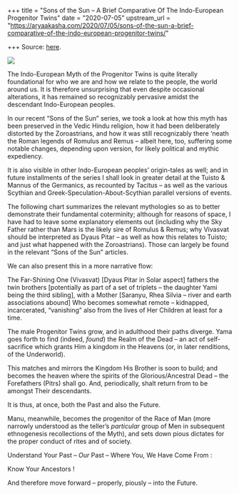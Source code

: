 +++
title = "Sons of the Sun – A Brief Comparative Of The Indo-European Progenitor Twins"
date = "2020-07-05"
upstream_url = "https://aryaakasha.com/2020/07/05/sons-of-the-sun-a-brief-comparative-of-the-indo-european-progenitor-twins/"

+++
Source: [here](https://aryaakasha.com/2020/07/05/sons-of-the-sun-a-brief-comparative-of-the-indo-european-progenitor-twins/).

![](https://aryaakasha.files.wordpress.com/2020/07/arya-akasha-progenitor-twins-image.png?w=1000)

The Indo-European Myth of the Progenitor Twins is quite literally
foundational for who we are and how we relate to the people, the world
around us. It is therefore unsurprising that even despite occasional
alterations, it has remained so recognizably pervasive amidst the
descendant Indo-European peoples.

In our recent “Sons of the Sun” series, we took a look at how this myth
has been preserved in the Vedic Hindu religion, how it had been
deliberately distorted by the Zoroastrians, and how it was still
recognizably there ‘neath the Roman legends of Romulus and Remus –
albeit here, too, suffering some notable changes, depending upon
version, for likely political and mythic expediency.

It is also visible in other Indo-European peoples’ origin-tales as well;
and in future installments of the series I shall look in greater detail
at the Tuisto & Mannus of the Germanics, as recounted by Tacitus – as
well as the various Scythian and Greek-Speculation-About-Scythian
parallel versions of events.

The following chart summarizes the relevant mythologies so as to better
demonstrate their fundamental coterminity; although for reasons of
space, I have had to leave some explanatory elements out (including why
the Sky Father rather than Mars is the likely sire of Romulus & Remus;
why Vivasvat should be interpreted as Dyaus Pitar – as well as how this
relates to Tuisto; and just what happened with the Zoroastrians). Those
can largely be found in the relevant “Sons of the Sun” articles.

We can also present this in a more narrative flow:

The Far-Shining One (Vivasvat) \[Dyaus Pitar in Solar aspect\] fathers
the twin brothers \[potentially as part of a set of triplets – the
daughter Yami being the third sibling\], with a Mother \[Saranyu, Rhea
Silvia – river and earth associations abound\] Who becomes somewhat
remote – kidnapped, incarcerated, “vanishing” also from the lives of Her
Children at least for a time.

The male Progenitor Twins grow, and in adulthood their paths diverge.
Yama goes forth to find (indeed, *found*) the Realm of the Dead – an act
of self-sacrifice which grants Him a kingdom in the Heavens (or, in
later renditions, of the Underworld).

This matches and mirrors the Kingdom His Brother is soon to build; and
becomes the heaven where the spirits of the Glorious/Ancestral Dead –
the Forefathers (Pitrs) shall go. And, periodically, shalt return from
to be amongst Their descendants.

It is thus, at once, both the Past and also the Future.

Manu, meanwhile, becomes the progenitor of the Race of Man (more
narrowly understood as the teller’s *particular* group of Men in
subsequent ethnogenesis recollections of the Myth), and sets down pious
dictates for the proper conduct of rites and of society.

Understand Your Past – *Our* Past – Where You, We Have Come From :

Know Your Ancestors !

And therefore move forward – properly, piously – into the Future.

